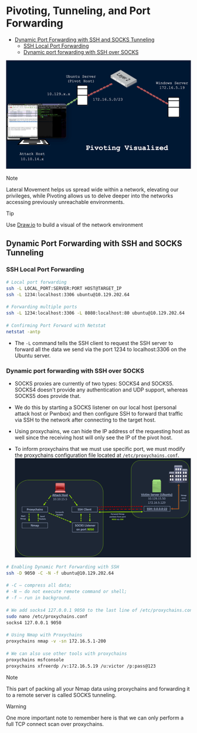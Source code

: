 # Pivoting, Tunneling, and Port Forwarding
- [Dynamic Port Forwarding with SSH and SOCKS Tunneling](#dynamic-port-forwarding-with-ssh-and-socks-tunneling)
    - [SSH Local Port Forwarding](#ssh-local-port-forwarding)
    - [Dynamic port forwarding with SSH over SOCKS](#dynamic-port-forwarding-with-ssh-over-socks)


![Pivoting](/images/PivotingandTunnelingVisualized.gif)

> [!NOTE]
> Lateral Movement helps us spread wide within a network, elevating our privileges, while Pivoting allows us to delve deeper into the networks accessing previously unreachable environments.

> [!TIP]
> Use [Draw.io](https://app.diagrams.net/) to build a visual of the network environment


## Dynamic Port Forwarding with SSH and SOCKS Tunneling
### SSH Local Port Forwarding
```bash
# Local port forwarding
ssh -L LOCAL_PORT:SERVER:PORT HOST@TARGET_IP
ssh -L 1234:localhost:3306 ubuntu@10.129.202.64

# Forwarding multiple ports
ssh -L 1234:localhost:3306 -L 8080:localhost:80 ubuntu@10.129.202.64

# Confirming Port Forward with Netstat
netstat -antp
```
- The `-L` command tells the SSH client to request the SSH server to forward all the data we send via the port 1234 to localhost:3306 on the Ubuntu server. 

### Dynamic port forwarding with SSH over SOCKS 
- SOCKS proxies are currently of two types: SOCKS4 and SOCKS5. SOCKS4 doesn't provide any authentication and UDP support, whereas SOCKS5 does provide that.
- We do this by starting a SOCKS listener on our local host (personal attack host or Pwnbox) and then configure SSH to forward that traffic via SSH to the network after connecting to the target host.

- Using proxychains, we can hide the IP address of the requesting host as well since the receiving host will only see the IP of the pivot host.

- To inform proxychains that we must use specific port, we must modify the proxychains configuration file located at `/etc/proxychains.conf`.
![SSH Tunneling over SOCKS Proxy](/images/SSH%20tunneling%20over%20socks%20proxy.png)

```bash
# Enabling Dynamic Port Forwarding with SSH
ssh -D 9050 -C -N -f ubuntu@10.129.202.64

# -C — compress all data;
# -N — do not execute remote command or shell;
# -f — run in background.

# We add socks4 127.0.0.1 9050 to the last line of /etc/proxychains.conf file
sudo nano /etc/proxychains.conf
socks4 127.0.0.1 9050

# Using Nmap with Proxychains
proxychains nmap -v -sn 172.16.5.1-200

# We can also use other tools with proxychains
proxychains msfconsole
proxychains xfreerdp /v:172.16.5.19 /u:victor /p:pass@123

```

> [!NOTE]
> This part of packing all your Nmap data using proxychains and forwarding it to a remote server is called SOCKS tunneling.


> [!WARNING]
> One more important note to remember here is that we can only perform a full TCP connect scan over proxychains.